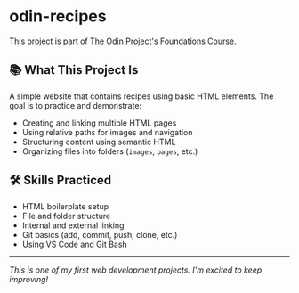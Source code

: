 # odin-recipes

This project is part of [The Odin Project's Foundations Course](https://www.theodinproject.com/paths/foundations/courses/foundations/lessons/html-foundations).

## 📚 What This Project Is

A simple website that contains recipes using basic HTML elements. The goal is to practice and demonstrate:

- Creating and linking multiple HTML pages
- Using relative paths for images and navigation
- Structuring content using semantic HTML
- Organizing files into folders (`images`, `pages`, etc.)

## 🛠 Skills Practiced

- HTML boilerplate setup
- File and folder structure
- Internal and external linking
- Git basics (add, commit, push, clone, etc.)
- Using VS Code and Git Bash

---

_This is one of my first web development projects. I'm excited to keep improving!_